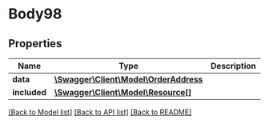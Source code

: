 # Body98

## Properties
Name | Type | Description | Notes
------------ | ------------- | ------------- | -------------
**data** | [**\Swagger\Client\Model\OrderAddress**](OrderAddress.md) |  | [optional] 
**included** | [**\Swagger\Client\Model\Resource[]**](Resource.md) |  | [optional] 

[[Back to Model list]](../../README.md#documentation-for-models) [[Back to API list]](../../README.md#documentation-for-api-endpoints) [[Back to README]](../../README.md)

